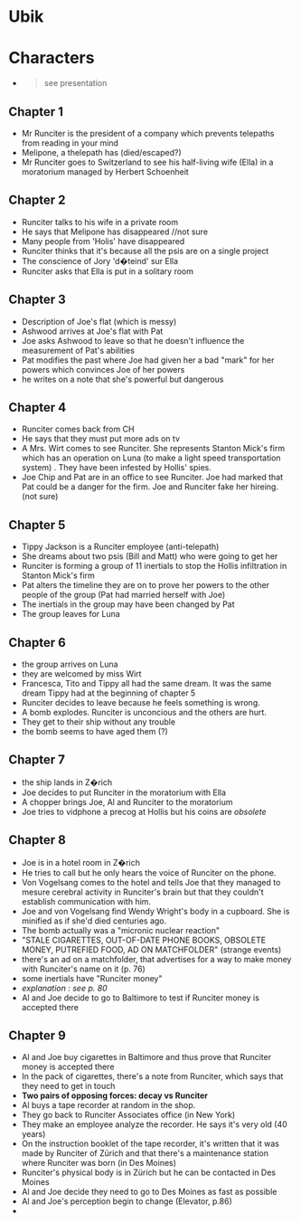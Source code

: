 # Ubik

# Characters
 - > see presentation 

## Chapter 1
- Mr Runciter is the president of a company which prevents telepaths from reading in your mind
- Melipone, a thelepath has (died/escaped?)
- Mr Runciter goes to Switzerland to see his half-living wife (Ella) in a moratorium managed by Herbert Schoenheit

## Chapter 2
- Runciter talks to his wife in a private room
- He says that Melipone has disappeared //not sure
- Many people from 'Holis' have disappeared
- Runciter thinks that it's because all the psis are on a single project
- The conscience of Jory 'd�teind' sur Ella
- Runciter asks that Ella is put in a solitary room

## Chapter 3
- Description of Joe's flat (which is messy) 
- Ashwood arrives at Joe's flat with Pat
- Joe asks Ashwood to leave so that he doesn't influence the measurement of Pat's abilities
- Pat modifies the past where Joe had given her a bad "mark" for her powers which convinces Joe of her powers
- he writes on a note that she's powerful but dangerous

## Chapter 4
- Runciter comes back from CH
- He says that they must put more ads on tv
- A Mrs. Wirt comes to see Runciter. She represents Stanton Mick's firm which has an operation on Luna (to  make a light speed transportation system) . They have been infested by Hollis' spies.
- Joe Chip and Pat are in an office to see Runciter. Joe had marked that Pat could be a danger for the firm. Joe and Runciter fake her hireing. (not sure)

## Chapter 5
- Tippy Jackson is a Runciter employee (anti-telepath)
- She dreams about two psis (Bill and Matt) who were going to get her
- Runciter is forming a group of 11 inertials to stop the Hollis infiltration in Stanton Mick's firm
- Pat alters the timeline they are on to prove her powers to the other people of the group (Pat had married herself with Joe) 
- The inertials in the group may have been changed by Pat
- The group leaves for Luna

## Chapter 6
- the group arrives on Luna
- they are welcomed by miss Wirt
- Francesca, Tito and Tippy all had the same dream. It was the same dream Tippy had at the beginning of chapter 5
- Runciter decides to leave because he feels something is wrong.
- A bomb explodes. Runciter is unconcious and the others are hurt.
- They get to their ship without any trouble
- the bomb seems to have aged them (?)

## Chapter 7
- the ship lands in Z�rich
- Joe decides to put Runciter in the moratorium with Ella
- A chopper brings Joe, Al and Runciter to the moratorium
- Joe tries to vidphone a precog at Hollis but his coins are *obsolete*

## Chapter 8
- Joe is in a hotel room in Z�rich
- He tries to call but he only hears the voice of Runciter on the phone.
- Von Vogelsang comes to the hotel and tells Joe that they managed to mesure cerebral activity in Runciter's brain but that they couldn't establish communication with him.
- Joe and von Vogelsang find Wendy Wright's body in a cupboard. She is minified as if she'd died centuries ago.
- The bomb actually was a "micronic nuclear reaction"
- "STALE CIGARETTES, OUT-OF-DATE PHONE BOOKS, OBSOLETE MONEY, PUTREFIED FOOD, AD ON MATCHFOLDER" (strange events)
- there's an ad on a matchfolder, that advertises for a way to make money with Runciter's name on it (p. 76)
- some inertials have "Runciter money"
- *explanation : see p. 80*
- Al and Joe decide to go to Baltimore to test if Runciter money is accepted there

## Chapter 9
- Al and Joe buy cigarettes in Baltimore and thus prove that Runciter money is accepted there
- In the pack of cigarettes, there's a note from Runciter, which says that they need to get in touch
- **Two pairs of opposing forces: decay vs Runciter**
- Al buys a tape recorder at random in the shop.
- They go back to Runciter Associates office (in New York)
- They make an employee analyze the recorder. He says it's very old (40 years)
- On the instruction booklet of the tape recorder,  it's written that it was made by Runciter of Zürich and that there's a maintenance station where Runciter was born (in Des Moines)
- Runciter's physical body is in Zürich but he can be contacted in Des Moines
- Al and Joe decide they need to go to Des Moines as fast as possible
- Al and Joe's perception begin to change (Elevator, p.86)
- 